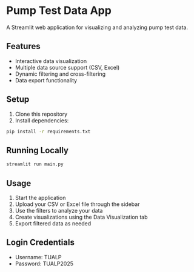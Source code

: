 # Pump Test Data App

A Streamlit web application for visualizing and analyzing pump test data.

## Features
- Interactive data visualization
- Multiple data source support (CSV, Excel)
- Dynamic filtering and cross-filtering
- Data export functionality

## Setup
1. Clone this repository
2. Install dependencies:
```bash
pip install -r requirements.txt
```

## Running Locally
```bash
streamlit run main.py
```

## Usage
1. Start the application
2. Upload your CSV or Excel file through the sidebar
3. Use the filters to analyze your data
4. Create visualizations using the Data Visualization tab
5. Export filtered data as needed

## Login Credentials
- Username: TUALP
- Password: TUALP2025 